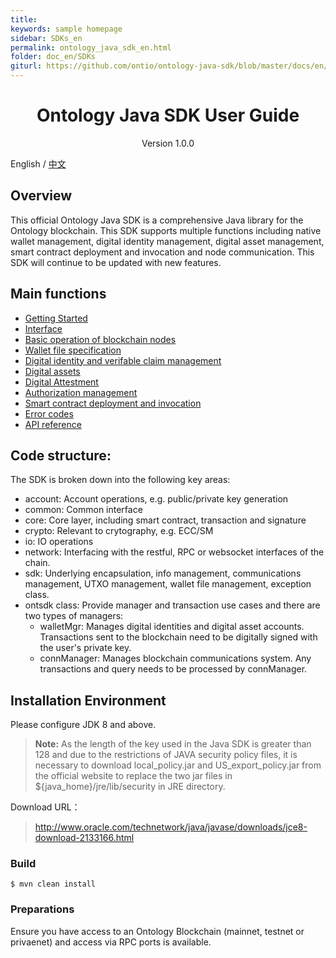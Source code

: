 ```yaml
---
title:
keywords: sample homepage
sidebar: SDKs_en
permalink: ontology_java_sdk_en.html
folder: doc_en/SDKs
giturl: https://github.com/ontio/ontology-java-sdk/blob/master/docs/en/README.md
---
```


<h1 align="center"> Ontology Java SDK User Guide </h1>

<p align="center" class="version">Version 1.0.0 </p>

English / [中文](./ontology_java_sdk_zh.html)

## Overview

This official Ontology Java SDK is a comprehensive Java library for the Ontology blockchain. This SDK supports multiple functions including native wallet management, digital identity management, digital asset management, smart contract deployment and invocation and node communication. This SDK will continue to be updated with new features.

## Main functions

- [Getting Started](./ontology_java_sdk_get_start_en.html)
- [Interface](./ontology_java_sdk_interface_en.html)
- [Basic operation of blockchain nodes](./ontology_java_sdk_basic_en.html)
- [Wallet file specification](https://github.com/ontio/documentation/blob/master/docs/pages/doc_en/SDKs/Wallet_File_Specification_en.md)
- [Digital identity and verifable claim management](./ontology_java_sdk_identity_claim_en.html)
- [Digital assets](./ontology_java_sdk_asset_en.html)
- [Digital Attestment](./ontology_java_sdk_attest_en.html)
- [Authorization management](./ontology_java_sdk_auth_en.html)
- [Smart contract deployment and invocation](./ontology_java_sdk_smartcontract_en.html)
- [Error codes](errorcode.md)
- [API reference](https://apidoc.ont.io/javasdk/)


## Code structure:

The SDK is broken down into the following key areas:

* account: Account operations, e.g. public/private key generation
* common: Common interface
* core: Core layer, including smart contract, transaction and signature
* crypto: Relevant to crytography, e.g. ECC/SM
* io: IO operations
* network: Interfacing with the restful, RPC or websocket interfaces of the chain.
* sdk: Underlying encapsulation, info management, communications management, UTXO management, wallet file management, exception class.
* ontsdk class: Provide manager and transaction use cases and there are two types of managers: 
	* walletMgr: Manages digital identities and digital asset accounts. Transactions sent to the blockchain need to be digitally signed with the user's private key. 
	* connManager: Manages blockchain communications system. Any transactions and query needs to be processed by connManager.

## Installation Environment

Please configure JDK 8 and above.

> **Note:** As the length of the key used in the Java SDK is greater than 128 and due to the restrictions of JAVA security policy files, it is necessary to download local_policy.jar and US_export_policy.jar from the official website to replace the two jar files in ${java_home}/jre/lib/security in JRE directory.

Download URL：

>http://www.oracle.com/technetwork/java/javase/downloads/jce8-download-2133166.html


### Build

```
$ mvn clean install
```

### Preparations

Ensure you have access to an Ontology Blockchain (mainnet, testnet or privaenet) and access via RPC ports is available. 


